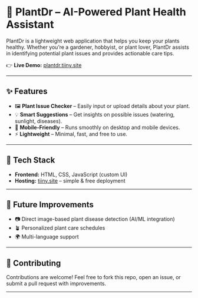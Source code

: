 # 🌱 PlantDr – AI-Powered Plant Health Assistant

PlantDr is a lightweight web application that helps you keep your plants healthy. Whether you’re a gardener, hobbyist, or plant lover, PlantDr assists in identifying potential plant issues and provides actionable care tips.

👉 **Live Demo:** [plantdr.tiiny.site](https://plantdr.tiiny.site)

---

## ✨ Features
- 🖼️ **Plant Issue Checker** – Easily input or upload details about your plant.
- 💡 **Smart Suggestions** – Get insights on possible issues (watering, sunlight, diseases).
- 📱 **Mobile-Friendly** – Runs smoothly on desktop and mobile devices.
- ⚡ **Lightweight** – Minimal, fast, and free to use.

---

## 🚀 Tech Stack
- **Frontend:** HTML, CSS, JavaScript (custom UI)
- **Hosting:** [tiiny.site](https://tiiny.site) – simple & free deployment

---

## 📌 Future Improvements
- 📷 Direct image-based plant disease detection (AI/ML integration)
- 🪴 Personalized plant care schedules
- 🌍 Multi-language support

---

## 🤝 Contributing
Contributions are welcome! Feel free to fork this repo, open an issue, or submit a pull request with improvements.

---

